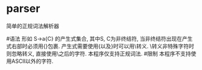 # parser
简单的正规词法解析器

#语法
形如 S->a{C} 的产生式集合, 其中S, C为非终结符, 当非终结符出现在产生式右部时必须用{}包裹. 产生式需要使用{以及}时可以用\转义. \转义非特殊字符时则忽略转义, 直接使用\之后的字符.
本程序仅支持正规词法.
#限制
本程序不支持使用ASCII以外的字符.

